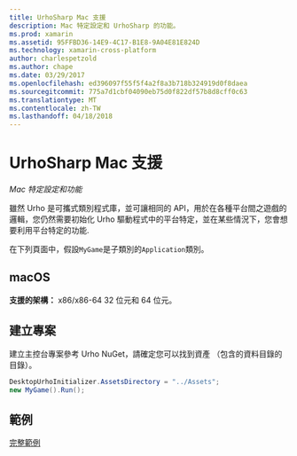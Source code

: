 ```yaml
---
title: UrhoSharp Mac 支援
description: Mac 特定設定和 UrhoSharp 的功能。
ms.prod: xamarin
ms.assetid: 95FFBD36-14E9-4C17-B1E8-9A04E81E824D
ms.technology: xamarin-cross-platform
author: charlespetzold
ms.author: chape
ms.date: 03/29/2017
ms.openlocfilehash: ed396097f55f5f4a2f8a3b718b324919d0f8daea
ms.sourcegitcommit: 775a7d1cbf04090eb75d0f822df57b8d8cff0c63
ms.translationtype: MT
ms.contentlocale: zh-TW
ms.lasthandoff: 04/18/2018
---
```

# <a name="urhosharp-mac-support"></a>UrhoSharp Mac 支援

_Mac 特定設定和功能_

雖然 Urho 是可攜式類別程式庫，並可讓相同的 API，用於在各種平台間之遊戲的邏輯，您仍然需要初始化 Urho 驅動程式中的平台特定，並在某些情況下，您會想要利用平台特定的功能.

在下列頁面中，假設`MyGame`是子類別的`Application`類別。

## <a name="macos"></a>macOS

**支援的架構：** x86/x86-64 32 位元和 64 位元。

## <a name="creating-a-project"></a>建立專案

建立主控台專案參考 Urho NuGet，請確定您可以找到資產 （包含的資料目錄的目錄）。

```csharp
DesktopUrhoInitializer.AssetsDirectory = "../Assets";
new MyGame().Run();
```

## <a name="example"></a>範例

[完整範例](https://github.com/xamarin/urho-samples/tree/master/FeatureSamples/Cocoa)


